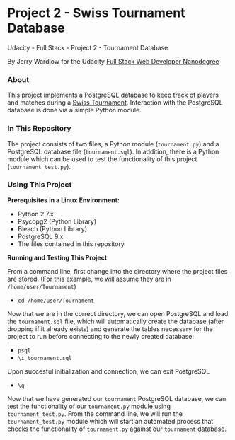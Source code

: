 # Project 2 - Swiss Tournament Database
Udacity - Full Stack - Project 2 - Tournament Database

By Jerry Wardlow for the Udacity [Full Stack Web Developer Nanodegree](https://www.udacity.com/course/full-stack-web-developer-nanodegree--nd004)

### About

This project implements a PostgreSQL database to keep track of players and matches during a [Swiss Tournament](https://en.wikipedia.org/wiki/Swiss-system_tournament). Interaction with the PostgreSQL database is done via a simple Python module.

### In This Repository

The project consists of two files, a Python module (`tournament.py`) and a PostgreSQL database file (`tournament.sql`). In addition, there is a Python module which can be used to test the functionality of this project (`tournament_test.py`).

### Using This Project

**Prerequisites in a Linux Environment:**

* Python 2.7.x
* Psycopg2 (Python Library)
* Bleach (Python Library)
* PostgreSQL 9.x
* The files contained in this repository

**Running and Testing This Project**

From a command line, first change into the directory where the project files are stored. (For this example, we will assume they are in `/home/user/Tournament`)

- `cd /home/user/Tournament`

Now that we are in the correct directory, we can open PostgreSQL and load the `tournament.sql` file, which will automatically create the database (after dropping if it already exists) and generate the tables necessary for the project to run before connecting to the newly created database:

- `psql`
- `\i tournament.sql`

Upon succesful initialization and connection, we can exit PostgreSQL

- `\q`

Now that we have generated our `tournament` PostgreSQL database, we can test the functionality of our `tournament.py` module using `tournament_test.py`. From the command line, we will run the `tournament_test.py` module which will start an automated process that checks the functionality of `tournament.py` against our `tournament` database.

